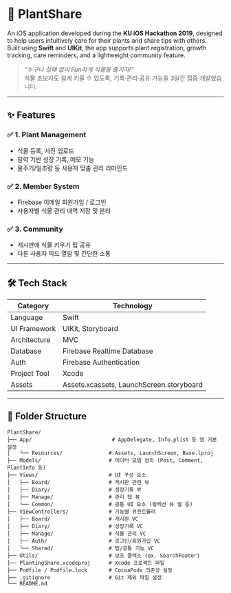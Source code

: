 # 🌱 PlantShare

An iOS application developed during the **KU iOS Hackathon 2019**, designed to help users intuitively care for their plants and share tips with others.  
Built using **Swift** and **UIKit**, the app supports plant registration, growth tracking, care reminders, and a lightweight community feature.

> *“누구나 실패 없이 Fun하게 식물을 즐기자!”*  
> 식물 초보자도 쉽게 키울 수 있도록, 기록·관리·공유 기능을 3일간 집중 개발했습니다.

---

## ✨ Features

### ✅ 1. Plant Management
- 식물 등록, 사진 업로드
- 달력 기반 성장 기록, 메모 기능
- 물주기/일조량 등 사용자 맞춤 관리 리마인드

### ✅ 2. Member System
- Firebase 이메일 회원가입 / 로그인
- 사용자별 식물 관리 내역 저장 및 분리

### ✅ 3. Community
- 게시판에 식물 키우기 팁 공유
- 다른 사용자 피드 열람 및 간단한 소통

---

## 🛠 Tech Stack

| Category       | Technology                      |
|----------------|----------------------------------|
| Language       | Swift                            |
| UI Framework   | UIKit, Storyboard                |
| Architecture   | MVC                              |
| Database       | Firebase Realtime Database       |
| Auth           | Firebase Authentication          |
| Project Tool   | Xcode                            |
| Assets         | Assets.xcassets, LaunchScreen.storyboard |

---

## 📂 Folder Structure

```plaintext
PlantShare/
├── App/                          # AppDelegate, Info.plist 등 앱 기본 설정
│   └── Resources/               # Assets, LaunchScreen, Base.lproj
├── Models/                      # 데이터 모델 정의 (Post, Comment, PlantInfo 등)
├── Views/                       # UI 구성 요소
│   ├── Board/                   # 게시판 관련 뷰
│   ├── Diary/                   # 성장기록 뷰
│   ├── Manage/                  # 관리 탭 뷰
│   └── Common/                  # 공통 UI 요소 (컬렉션 뷰 셀 등)
├── ViewControllers/             # 기능별 뷰컨트롤러
│   ├── Board/                   # 게시판 VC
│   ├── Diary/                   # 성장기록 VC
│   ├── Manage/                  # 식물 관리 VC
│   ├── Auth/                    # 로그인/회원가입 VC
│   └── Shared/                  # 탭/공통 기능 VC
├── Utils/                       # 보조 클래스 (ex. SearchFooter)
├── PlantingShare.xcodeproj      # Xcode 프로젝트 파일
├── Podfile / Podfile.lock       # CocoaPods 의존성 설정
├── .gitignore                   # Git 제외 파일 설정
└── README.md
